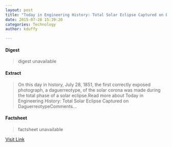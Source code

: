 ```yaml
---
layout: post
title: "Today in Engineering History: Total Solar Eclipse Captured on Daguerreotype"
date: 2015-07-28 15:39:20
categories: Technology
author: kduffy

---
```



#### Digest
>digest unavailable

#### Extract
>On this day in history, July 28, 1851, the first correctly exposed photograph, a daguerreotype, of the solar corona was made during the total phase of a solar eclipse.Read more about Today in Engineering History: Total Solar Eclipse Captured on DaguerreotypeComments...

#### Factsheet
>factsheet unavailable

[Visit Link](http://www.pddnet.com/blogs/2015/07/today-engineering-history-total-solar-eclipse-captured-daguerreotype)


